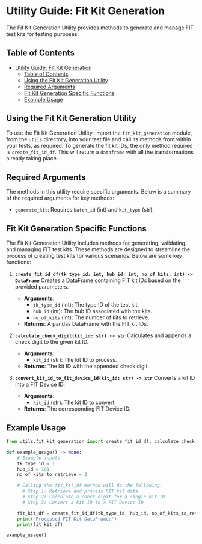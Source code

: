 # Utility Guide: Fit Kit Generation

The Fit Kit Generation Utility provides methods to generate and manage FIT test kits for testing purposes.

## Table of Contents

- [Utility Guide: Fit Kit Generation](#utility-guide-fit-kit-generation)
  - [Table of Contents](#table-of-contents)
  - [Using the Fit Kit Generation Utility](#using-the-fit-kit-generation-utility)
  - [Required Arguments](#required-arguments)
  - [Fit Kit Generation Specific Functions](#fit-kit-generation-specific-functions)
  - [Example Usage](#example-usage)

## Using the Fit Kit Generation Utility

To use the Fit Kit Generation Utility, import the `fit_kit_generation` module, from the `utils` directory, into your test file and call its methods from within your tests, as required. To generate the fit kit IDs, the only method required is `create_fit_id_df`. This will return a `dataframe` with all the transformations already taking place.

## Required Arguments

The methods in this utility require specific arguments. Below is a summary of the required arguments for key methods:

- `generate_kit`: Requires `batch_id` (int) and `kit_type` (str).

## Fit Kit Generation Specific Functions

The Fit Kit Generation Utility includes methods for generating, validating, and managing FIT test kits. These methods are designed to streamline the process of creating test kits for various scenarios. Below are some key functions:

1. **`create_fit_id_df(tk_type_id: int, hub_id: int, no_of_kits: int) -> DataFrame`**
   Creates a DataFrame containing FIT kit IDs based on the provided parameters.
   - **Arguments**:
     - `tk_type_id` (int): The type ID of the test kit.
     - `hub_id` (int): The hub ID associated with the kits.
     - `no_of_kits` (int): The number of kits to retrieve.
   - **Returns**: A pandas DataFrame with the FIT kit IDs.

2. **`calculate_check_digit(kit_id: str) -> str`**
   Calculates and appends a check digit to the given kit ID.
   - **Arguments**:
     - `kit_id` (str): The kit ID to process.
   - **Returns**: The kit ID with the appended check digit.

3. **`convert_kit_id_to_fit_device_id(kit_id: str) -> str`**
   Converts a kit ID into a FIT Device ID.
   - **Arguments**:
     - `kit_id` (str): The kit ID to convert.
   - **Returns**: The corresponding FIT Device ID.

## Example Usage

```python
from utils.fit_kit_generation import create_fit_id_df, calculate_check_digit, convert_kit_id_to_fit_device_id

def example_usage() -> None:
    # Example inputs
    tk_type_id = 1
    hub_id = 101
    no_of_kits_to_retrieve = 2

    # Calling the fit_kit_df method will do the following:
      # Step 1: Retrieve and process FIT kit data
      # Step 2: Calculate a check digit for a single kit ID
      # Step 3: Convert a kit ID to a FIT Device ID

    fit_kit_df = create_fit_id_df(tk_type_id, hub_id, no_of_kits_to_retrieve)
    print("Processed FIT Kit DataFrame:")
    print(fit_kit_df)

example_usage()
